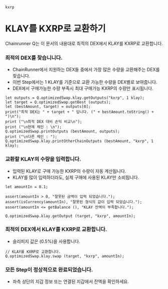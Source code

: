 ```meta-Currency
kxrp
```

# KLAY를 KXRP로 교환하기

Chainrunner Q는 이 문서의 내용대로 최적의 DEX에서 KLAY를 KXRP로 교환합니다.

### 최적의 DEX를 찾습니니다.

- ChainRunner에서 지원하는 DEX들 중에서 가장 많은 수량을 교환해주는 DEX를 찾습니다.
- 이번 Step에서는 1 KLAY를 기준으로 교환 가능한 수량을 DEX별로 보여줍니다.
- DEX에서 구매가능한 수량 부족시 최대 구매가능 KXRP의 수량만 표시됩니다.

```output-Dynamic
let outputs = Q.optimizedSwap.klay.getOutputs("kxrp", 1 klay);
let target = Q.optimizedSwap.getBest (outputs);
let (bestAmount, target) = outputs[0];
print("최적 DEX는 " + target + " 입니다. (" + bestAmount.toString() + ")\n");
print ("\n최적 DEX 대비 손익 비교\n");
print ("\n현재 체인 : \n");
Q.optimizedSwap.printOutputs (bestAmount, outputs);
print ("\n다른 체인 : ");
Q.optimizedSwap.klay.printOtherChainOutputs (bestAmount, "kxrp", 1 klay);
```

### 교환할 KLAY의 수량을 입력합니다.

- 입력된 KLAY로 구매 가능한 KXRP의 수량이 자동 계산됩니다.
- KLAY를 많이 입력하더라도, 실제 구매에 사용된 KLAY만 소비됩니다.

```input-Dynamic KLAY
let amountIn = 0.1;
```

```input-Verify
assert(amountIn > 0, "잘못된 금액이 입력 되었습니다.");
assert(isCurrency(amountIn), "잘못된 형식의 값이 입력 되었습니다.");
assert(amountIn <= getBalance (), "KLAY 잔액이 부족합니다.");
```

```output-Dynamic KXRP
Q.optimizedSwap.klay.getOutput (target, "kxrp", amountIn);
```

### 최적의 DEX에서 KLAY를 KXRP로 교환합니다.

- 슬리피지 값은 (0.5%)을 사용합니다.

```taster
// KLAY를 KXRP로 교환합니다.
Q.optimizedSwap.klay.swap (target, "kxrp", amountIn);
```

### 모든 Step이 정상적으로 완료되었습니다.

- 좌측 상단의 지갑 정보 또는 연결된 지갑에서 잔액을 확인하세요.
